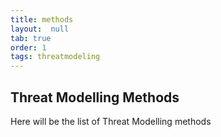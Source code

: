 ```yaml
---
title: methods
layout:  null
tab: true
order: 1
tags: threatmodeling
---
```


## Threat Modelling Methods

Here will be the list of Threat Modelling methods

